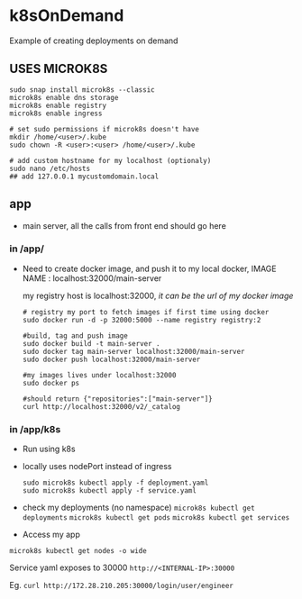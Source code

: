 # k8sOnDemand
Example of creating deployments on demand

## USES MICROK8S
```
sudo snap install microk8s --classic
microk8s enable dns storage
microk8s enable registry
microk8s enable ingress

# set sudo permissions if microk8s doesn't have
mkdir /home/<user>/.kube
sudo chown -R <user>:<user> /home/<user>/.kube

# add custom hostname for my localhost (optionaly)
sudo nano /etc/hosts
## add 127.0.0.1 mycustomdomain.local
```

## app 
- main server, all the calls from front end should go here

### in /app/
- Need to create docker image, and push it to my local docker, 
IMAGE NAME : localhost:32000/main-server
    
    my registry host is localhost:32000, *it can be the url of my docker image*
    ```
    # registry my port to fetch images if first time using docker
    sudo docker run -d -p 32000:5000 --name registry registry:2
    
    #build, tag and push image
    sudo docker build -t main-server .
    sudo docker tag main-server localhost:32000/main-server
    sudo docker push localhost:32000/main-server

    #my images lives under localhost:32000
    sudo docker ps 

    #should return {"repositories":["main-server"]}
    curl http://localhost:32000/v2/_catalog
    ```

### in /app/k8s 
- Run using k8s 
- locally uses nodePort instead of ingress 
    ```
    sudo microk8s kubectl apply -f deployment.yaml
    sudo microk8s kubectl apply -f service.yaml
    ```

- check my deployments (no namespace)
`microk8s kubectl get deployments`
`microk8s kubectl get pods`
`microk8s kubectl get services`
- Access my app

`microk8s kubectl get nodes -o wide`

Service yaml exposes to 30000
`http://<INTERNAL-IP>:30000` 

Eg.  `curl http://172.28.210.205:30000/login/user/engineer`









